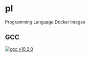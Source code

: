 # pl

Programming Language Docker Images

## GCC

[![gcc v10.2.0](https://github.com/QiYuTechOrg/pl/actions/workflows/gcc_v10_2_0.yaml/badge.svg)](https://github.com/QiYuTechOrg/pl/actions/workflows/gcc_v10_2_0.yaml)
